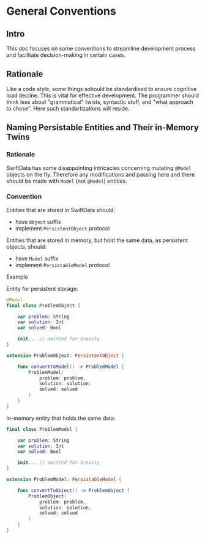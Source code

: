 # General Conventions

## Intro

This doc focuses on some conventions to streamline development process and facilitate decision-making in certain cases.

## Rationale

Like a code style, some things sohould be standardised to ensure cognitive load decline. This is vital for effective development. The programmer should think less about "grammatical" twists, syntactic stuff, and "what approach to chose". Here such standartizations will reside.

## Naming Persistable Entities and Their in-Memory Twins

### Rationale

SwiftData has some disappointing intricacies concerning mutating `@Model` objects on the fly.  Therefore any modifications and passing here and there should be made with `Model` (not `@Model`) entities.

### Convention

Entities that are stored in SwiftData should:
- have `Object` suffix
- implement `PersistentObject` protocol

Entities that are stored in memory, but hold the same data, as persistent objects, should:
- have `Model` suffix
- implement `PersistableModel` protocol

Example

Entity for persistent storage:
```swift
@Model
final class ProblemObject {

    var problem: String
    var solution: Int
    var solved: Bool

    init... // omitted for brevity
}

extension ProblemObject: PersistentObject {

    func convertToModel() -> ProblemModel {
        ProblemModel(
            problem: problem,
            solution: solution,
            solved: solved
        )
    }
}

```

In-memory entity that holds the same data:
```swift
final class ProblemModel {

    var problem: String
    var solution: Int
    var solved: Bool

    init... // omitted for brevity
}

extension ProblemModel: PersistableModel {

    func convertToObject() -> ProblemObject {
        ProblemObject(
            problem: problem,
            solution: solution,
            solved: solved
        )
    }
}
```

